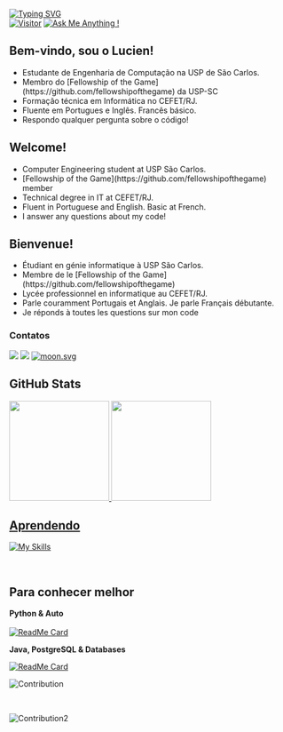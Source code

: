 [![Typing SVG](https://readme-typing-svg.herokuapp.com/?lines=Hello+World!;Olá+Mundo!;Bonjour+Monde!;&size=15&color=158fad&duration=4500&font=consolas)](https://git.io/typing-svg) <br>
[![Visitor](https://visitor-badge.laobi.icu/badge?page_id=rofranzen.rofranzen)](https://github.com/rofranzen) [![Ask Me Anything !](https://img.shields.io/badge/Ask%20me-anything-1abc9c.svg)](https://GitHub.com/rofranzen)
## Bem-vindo, sou o Lucien!
<ul>
  <li>Estudante de Engenharia de Computação na USP de São Carlos.
  <li>Membro do [Fellowship of the Game](https://github.com/fellowshipofthegame) da USP-SC
  <li>Formação técnica em Informática no CEFET/RJ.
  <li>Fluente em Portugues e Inglês. Francês básico. 
  <li>Respondo qualquer pergunta sobre o código!
</ul>

## Welcome!

<ul>
  <li>Computer Engineering student at USP São Carlos.
  <li>[Fellowship of the Game](https://github.com/fellowshipofthegame) member
  <li>Technical degree in IT at CEFET/RJ.
  <li>Fluent in Portuguese and English. Basic at French.
  <li>I answer any questions about my code!
</ul>

## Bienvenue!

<ul>
  <li>Étudiant en génie informatique à USP São Carlos.
  <li>Membre de le [Fellowship of the Game](https://github.com/fellowshipofthegame)
  <li>Lycée professionnel en informatique au CEFET/RJ.
  <li>Parle couramment Portugais et Anglais. Je parle Français débutante.
  <li> Je réponds à toutes les questions sur mon code
</ul>

### Contatos
<div>
  <a href="mailto:lucien_franzen@outlook.com"><img src="https://img.shields.io/badge/Microsoft_Outlook-0078D4?style=for-the-badge&logo=microsoft-outlook&logoColor=white"></a>
  <a href="mailto:rodrigues_franzen@usp.br"><img src="https://img.shields.io/badge/Gmail-D14836?style=for-the-badge&logo=gmail&logoColor=white"></a>
  <a href="https://moon-svg.minung.dev">
    <img src="https://moon-svg.minung.dev/moon.svg?size=30&theme=basic" alt="moon.svg" />
  </a>
</div> 

## GitHub Stats
<div align="left">
  <a href="https://github.com/rofranzen">
  <img height="180em" src="https://github-readme-stats.vercel.app/api?username=rofranzen&show_icons=true&theme=tokyonight&include_all_commits=true&count_private=true&bg_color=DEG,1a1b27,443754"/>
  <img height="180em" src="https://github-readme-stats.vercel.app/api/top-langs/?username=rofranzen&layout=compact&langs_count=8&theme=tokyonight"/>
</div>
  
## Aprendendo
  
 [![My Skills](https://skillicons.dev/icons?i=py,html,css,php,c,cpp,java,js,postgres)](https://skillicons.dev)
 
 </br>
 
 ## Para conhecer melhor
 
**Python & Auto**
 </br></br>
 [![ReadMe Card](https://github-readme-stats.vercel.app/api/pin/?username=rofranzen&repo=auto-screenshot)](https://github.com/rofranzen/auto-screenshot) </br>
 
**Java, PostgreSQL & Databases**

 [![ReadMe Card](https://github-readme-stats.vercel.app/api/pin/?username=LuisHTVRS&repo=BD_Estacoes-Met)](https://github.com/LuisHTVRS/BD_Estacoes-Met)
 
 ![Contribution](https://github-readme-activity-graph.cyclic.app/graph?username=rofranzen&theme=react-dark&custom_title=My%20(awesome)%20commits&hide_border=true&area=true)

 </br>
 
 ![Contribution2](http://github-profile-summary-cards.vercel.app/api/cards/profile-details?username=ala-r-f&theme=2077)
